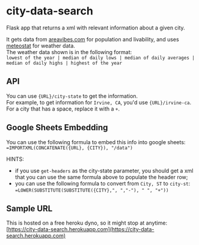 # city-data-search
Flask app that returns a xml with relevant information about a given city.

It gets data from [areavibes.com](areavibes.com) for population and livability, and uses [meteostat](https://github.com/meteostat/meteostat-python) for weather data.  
The weather data shown is in the following format:  
`lowest of the year | median of daily lows | median of daily averages | median of daily highs | highest of the year`

## API
You can use `{URL}/city-state` to get the information.  
For example, to get information for `Irvine, CA`, you'd use `{URL}/irvine-ca`.  
For a city that has a space, replace it with a `+`.

## Google Sheets Embedding
You can use the following formula to embed this info into google sheets:  
`=IMPORTXML(CONCATENATE({URL}, {CITY}), "/data")`

HINTS:
- if you use `get-headers` as the city-state parameter, you should get a xml that you can use the same formula above to populate the header row;
- you can use the following formula to convert from `City, ST` to `city-st`:  
`=LOWER(SUBSTITUTE(SUBSTITUTE({CITY},", ","-"), " ", "+"))`

## Sample URL
This is hosted on a free heroku dyno, so it might stop at anytime:  
[https://city-data-search.herokuapp.com](https://city-data-search.herokuapp.com)
